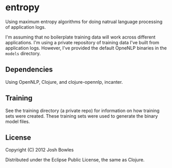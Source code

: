 # entropy
Using maximum entropy algorithms for doing natrual language processing of application logs. 

I'm assuming that no boilerplate training data will work across different applications. I'm using a private repository of training data I've built from application logs. However, I've provided the default OpneNLP binaries in the `models` directory.

## Dependencies
Using OpenNLP, Clojure, and clojure-opennlp, incanter.

## Training
See the training directory (a private repo) for information on how training sets were created. These training sets were used to generate the binary model files.

## License

Copyright (C) 2012 Josh Bowles

Distributed under the Eclipse Public License, the same as Clojure.
